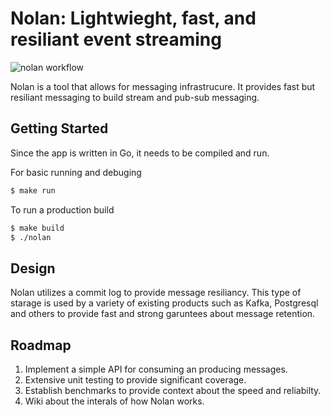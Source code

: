 # Nolan: Lightwieght, fast, and resiliant event streaming

![nolan workflow](https://github.com/bdkiran/nolan/actions/workflows/go.yml/badge.svg)

Nolan is a tool that allows for messaging infrastrucure. It provides fast but resiliant messaging to build stream and pub-sub messaging.

## Getting Started

Since the app is written in Go, it needs to be compiled and run.

For basic running and debuging

```bash
$ make run
```

To run a production build

```bash
$ make build
$ ./nolan
```

## Design

Nolan utilizes a commit log to provide message resiliancy. This type of starage is used by a variety of existing products such as Kafka, Postgresql and others to provide fast and strong garuntees about message retention.

## Roadmap

1. Implement a simple API for consuming an producing messages.
1. Extensive unit testing to provide significant coverage.
1. Establish benchmarks to provide context about the speed and reliabilty.
1. Wiki about the interals of how Nolan works.
